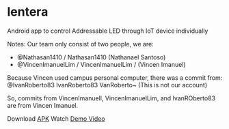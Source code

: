 # lentera
Android app to control Addressable LED through IoT device individually

Notes: Our team only consist of two people, we are:
- @Nathasan1410 / Nathasan1410 (Nathanael Santoso)
- @VincenImanuelLim / VincenImanuelLim / (Vincen Imanuel)

Because Vincen used campus personal computer, there was a commit from:
@IvanRoberto83
IvanRoberto83 VanRoberto~ (This is not our account)

So, commits from VincenImanuell, VincenImanuelLim, and IvanROberto83 are from Vincen Imanuel.

Download [APK](https://drive.google.com/drive/folders/18qj0aNv9KG1BcddW3HPhTqO4VfHkTVy9?usp=sharing)
Watch [Demo Video](https://youtu.be/eOcBcHdmA6M?si=z8Syoe5lsIbm9siC) 
